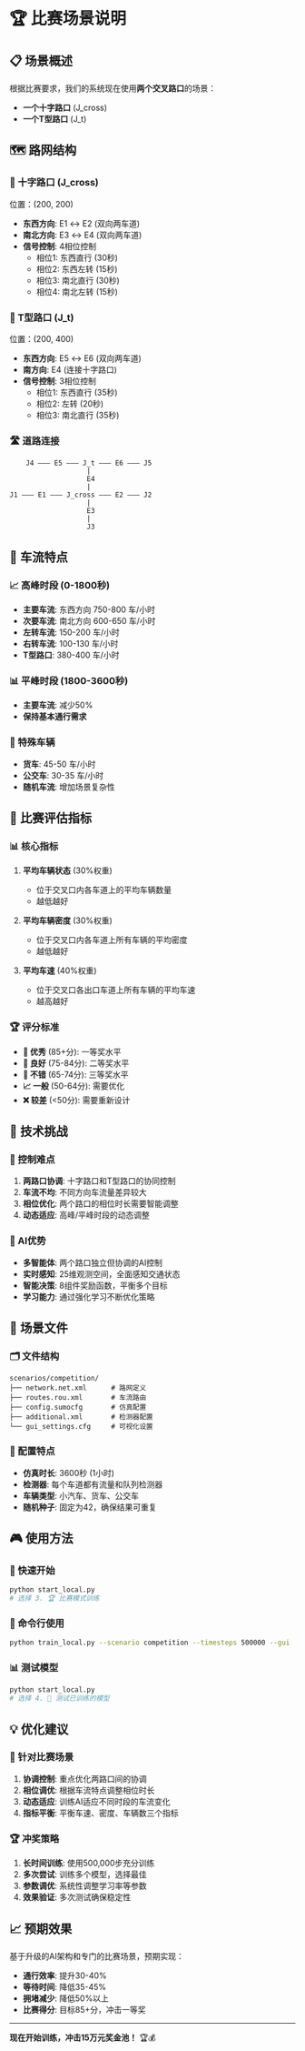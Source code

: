 # 🏆 比赛场景说明

## 📋 场景概述

根据比赛要求，我们的系统现在使用**两个交叉路口**的场景：
- **一个十字路口** (J_cross)
- **一个T型路口** (J_t)

## 🗺️ 路网结构

### 🚦 十字路口 (J_cross)
位置：(200, 200)
- **东西方向**: E1 ↔ E2 (双向两车道)
- **南北方向**: E3 ↔ E4 (双向两车道)
- **信号控制**: 4相位控制
  - 相位1: 东西直行 (30秒)
  - 相位2: 东西左转 (15秒)
  - 相位3: 南北直行 (30秒)
  - 相位4: 南北左转 (15秒)

### 🚦 T型路口 (J_t)
位置：(200, 400)
- **东西方向**: E5 ↔ E6 (双向两车道)
- **南方向**: E4 (连接十字路口)
- **信号控制**: 3相位控制
  - 相位1: 东西直行 (35秒)
  - 相位2: 左转 (20秒)
  - 相位3: 南北直行 (35秒)

### 🛣️ 道路连接
```
    J4 ——— E5 ——— J_t ——— E6 ——— J5
                   |
                   E4
                   |
J1 ——— E1 ——— J_cross ——— E2 ——— J2
                   |
                   E3
                   |
                   J3
```

## 🚗 车流特点

### 📈 高峰时段 (0-1800秒)
- **主要车流**: 东西方向 750-800 车/小时
- **次要车流**: 南北方向 600-650 车/小时
- **左转车流**: 150-200 车/小时
- **右转车流**: 100-130 车/小时
- **T型路口**: 380-400 车/小时

### 📊 平峰时段 (1800-3600秒)
- **主要车流**: 减少50%
- **保持基本通行需求**

### 🚛 特殊车辆
- **货车**: 45-50 车/小时
- **公交车**: 30-35 车/小时
- **随机车流**: 增加场景复杂性

## 🎯 比赛评估指标

### 📊 核心指标
1. **平均车辆状态** (30%权重)
   - 位于交叉口内各车道上的平均车辆数量
   - 越低越好

2. **平均车辆密度** (30%权重)
   - 位于交叉口内各车道上所有车辆的平均密度
   - 越低越好

3. **平均车速** (40%权重)
   - 位于交叉口各出口车道上所有车辆的平均车速
   - 越高越好

### 🏆 评分标准
- **🥇 优秀** (85+分): 一等奖水平
- **🥈 良好** (75-84分): 二等奖水平
- **🥉 不错** (65-74分): 三等奖水平
- **📈 一般** (50-64分): 需要优化
- **❌ 较差** (<50分): 需要重新设计

## 🔧 技术挑战

### 🎯 控制难点
1. **两路口协调**: 十字路口和T型路口的协同控制
2. **车流不均**: 不同方向车流量差异较大
3. **相位优化**: 两个路口的相位时长需要智能调整
4. **动态适应**: 高峰/平峰时段的动态调整

### 🚀 AI优势
- **多智能体**: 两个路口独立但协调的AI控制
- **实时感知**: 25维观测空间，全面感知交通状态
- **智能决策**: 8组件奖励函数，平衡多个目标
- **学习能力**: 通过强化学习不断优化策略

## 📁 场景文件

### 🗂️ 文件结构
```
scenarios/competition/
├── network.net.xml      # 路网定义
├── routes.rou.xml       # 车流路由
├── config.sumocfg       # 仿真配置
├── additional.xml       # 检测器配置
└── gui_settings.cfg     # 可视化设置
```

### 🔧 配置特点
- **仿真时长**: 3600秒 (1小时)
- **检测器**: 每个车道都有流量和队列检测器
- **车辆类型**: 小汽车、货车、公交车
- **随机种子**: 固定为42，确保结果可重复

## 🎮 使用方法

### 🚀 快速开始
```bash
python start_local.py
# 选择 3. 🏆 比赛模式训练
```

### 🔧 命令行使用
```bash
python train_local.py --scenario competition --timesteps 500000 --gui
```

### 📊 测试模型
```bash
python start_local.py
# 选择 4. 🧪 测试已训练的模型
```

## 💡 优化建议

### 🎯 针对比赛场景
1. **协调控制**: 重点优化两路口间的协调
2. **相位调优**: 根据车流特点调整相位时长
3. **动态适应**: 训练AI适应不同时段的车流变化
4. **指标平衡**: 平衡车速、密度、车辆数三个指标

### 🏆 冲奖策略
1. **长时间训练**: 使用500,000步充分训练
2. **多次尝试**: 训练多个模型，选择最佳
3. **参数调优**: 系统性调整学习率等参数
4. **效果验证**: 多次测试确保稳定性

## 📈 预期效果

基于升级的AI架构和专门的比赛场景，预期实现：
- **通行效率**: 提升30-40%
- **等待时间**: 降低35-45%
- **拥堵减少**: 降低50%以上
- **比赛得分**: 目标85+分，冲击一等奖

---

**现在开始训练，冲击15万元奖金池！** 🏆💰

